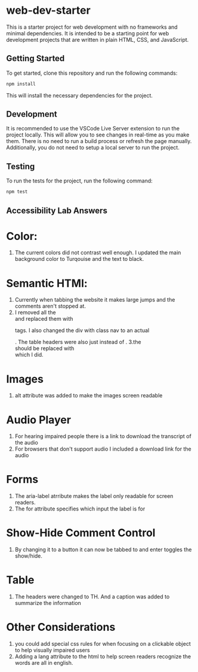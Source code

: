 # web-dev-starter

This is a starter project for web development with no frameworks and minimal
dependencies. It is intended to be a starting point for web development projects
that are written in plain HTML, CSS, and JavaScript.

## Getting Started

To get started, clone this repository and run the following commands:

```bash
npm install
```
This will install the necessary dependencies for the project.

## Development

It is recommended to use the VSCode Live Server extension to run the project
locally. This will allow you to see changes in real-time as you make them. There
is no need to run a build process or refresh the page manually. Additionally,
you do not need to setup a local server to run the project.

## Testing

To run the tests for the project, run the following command:

```bash
npm test
```


## Accessibility Lab Answers

# Color:
1. The current colors did not contrast well enough. I updated the main background color to Turqouise and the text to black.

# Semantic HTMl:
1. Currently when tabbing the website it makes large jumps and the comments aren't stopped at.
2. I removed all the <br> and replaced them with <p> tags. I also changed the div with class nav to an actual <nav>. The table headers were also just <td> instead of <th>.
3.the <div> should be replaced with <nav> which I did.

# Images
1. alt attribute was added to make the images screen readable

# Audio Player
1. For hearing impaired people there is a link to download the transcript of the audio
2. For browsers that don't support audio I included a download link for the audio

# Forms
1. The aria-label atrribute makes the label only readable for screen readers.
2. The for attribute specifies which input the label is for

# Show-Hide Comment Control
1. By changing it to a button it can now be tabbed to and enter toggles the show/hide.

# Table
1. The headers were changed to TH. And a caption was added to summarize the information

# Other Considerations
1. you could add special css rules for when focusing on a clickable object to help visually impaired users
2. Adding a lang attribute to the html to help screen readers recognize the words are all in english.